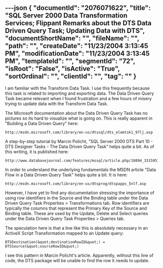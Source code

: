 ---json
{
  "documentId": "2076071622",
  "title": "SQL Server 2000 Data Transformation Services; Flippant Remarks about the DTS Data Driven Query Task; Updating Data with DTS",
  "documentShortName": "",
  "fileName": "",
  "path": "",
  "createDate": "11/23/2004 3:13:45 PM",
  "modificationDate": "11/23/2004 3:13:45 PM",
  "templateId": "",
  "segmentId": "72",
  "isRoot": "False",
  "isActive": "True",
  "sortOrdinal": "",
  "clientId": "",
  "tag": ""
}
---

I am familiar with the Transform Data Task. I use this frequently because this task is related to importing and exporting data. The Data Driven Query Task became relevant when I found frustration and a few hours of misery trying to update data with the Transform Data Task.

The Microsoft documentation about the Data Driven Query Task has no pictures so its hard to visualize what is going on. This is really apparent in &quot;Building a Data Driven Query&quot; here:

    http://msdn.microsoft.com/library/en-us/dtssql/dts_elemtsk1_97lj.asp

A step-by-step tutorial by Marcin Policht, &quot;SQL Server 2000 DTS Part 10 - DTS Designer Tasks - The Data Driven Query Task&quot; helps quite a bit. As of this writing, it is published here:

    http://www.databasejournal.com/features/mssql/article.php/10894_3315951_2

In order to understand the underlying fundamentals the MSDN article &quot;Data Flow in a Data Driven Query Task&quot; helps quite a bit. It is here:

    http://msdn.microsoft.com/library/en-us/dtsprog/dtspapps_5nlf.asp

However, I have yet to find any documentation stressing the importance of using row identifiers in the Source and the Binding table under the Data Driven Query Task Properties &gt; Transformations tab. Row identifiers are typically the columns that represent the Primary Key of the Source and Binding table. These are used by the Update, Delete and Select queries under the Data Driven Query Task Properties &gt; Queries tab.

The speculation here is that a line like this is absolutely necessary in an ActiveX Script Transformation mapped to an Update query:

    DTSDestination(&quot;destinationRowID&quot;) = DTSSource(&quot;sourceRowID&quot;)

I see this pattern in Marcin Policht's article. Apparently, without this line of code, the DTS package will be unable to find the row it needs to update.

